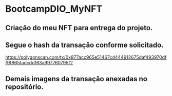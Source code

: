 # BootcampDIO_MyNFT

## Criação do meu NFT para entrega do projeto.

## Segue o hash da transação conforme solicitado.
https://polygonscan.com/tx/0x877acc965e51467cd444912675daf493970dff9f865fadcddf63a997760795f2

## Demais imagens da transação anexadas no repositório.
